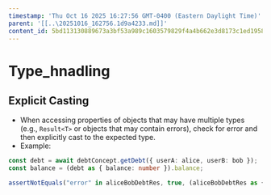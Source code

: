 ```yaml
---
timestamp: 'Thu Oct 16 2025 16:27:56 GMT-0400 (Eastern Daylight Time)'
parent: '[[..\20251016_162756.1d9a4233.md]]'
content_id: 5bd113130889673a3bf53a989c1603579829f4a4b662e3d8173c1ed195824b40
---
```


# Type\_hnadling

## Explicit Casting

* When accessing properties of objects that may have multiple types (e.g., `Result<T>` or objects that may contain errors), check for error and then explicitly cast to the expected type.
* Example:

```ts
const debt = await debtConcept.getDebt({ userA: alice, userB: bob });
const balance = (debt as { balance: number }).balance;
```

```ts
assertNotEquals("error" in aliceBobDebtRes, true, (aliceBobDebtRes as {error:string}).error);
```
